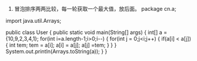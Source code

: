 1. 冒泡排序两两比较，每一轮获取一个最大值，放后面。
package cn.a;

import java.util.Arrays;

public class User {
	public static void main(String[] args) {
		int[] a = {10,9,2,3,4,1};
		for(int i=a.length-1;i>0;i--) {
			for(int j = 0;j<i;j++) {
				if(a[i] < a[j]) {
					int tem;
					tem = a[i];
					a[i] = a[j];
					a[j] =tem;
				}
			}
		}
		System.out.println(Arrays.toString(a));
	}
}
      